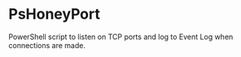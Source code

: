 # PsHoneyPort
PowerShell script to listen on TCP ports and log to Event Log when connections are made.
